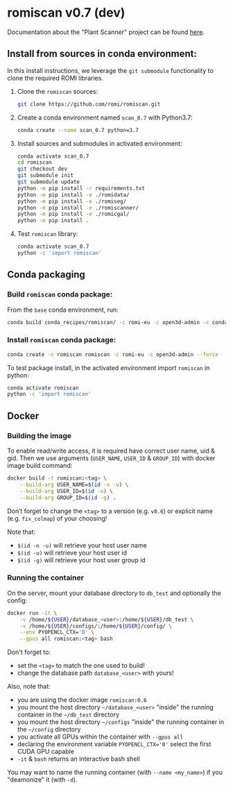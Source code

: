 # romiscan v0.7 (dev)

Documentation about the "Plant Scanner" project can be found [here](https://docs.romi-project.eu/Scanner/home/).

## Install from sources in conda environment:
In this install instructions, we leverage the `git submodule` functionality to clone the required ROMI libraries.

1. Clone the `romiscan` sources:
    ```bash
    git clone https://github.com/romi/romiscan.git
    ```
2. Create a conda environment named `scan_0.7` with Python3.7:
    ```bash
    conda create --name scan_0.7 python=3.7
    ```
3. Install sources and submodules in activated environment:
    ```bash
    conda activate scan_0.7
    cd romiscan
    git checkout dev
    git submodule init
    git submodule update
    python -m pip install -r requirements.txt
    python -m pip install -e ./romidata/
    python -m pip install -e ./romiseg/
    python -m pip install -e ./romiscanner/
    python -m pip install -e ./romicgal/
    python -m pip install .
    ```
4. Test `romiscan` library:
    ```bash
    conda activate scan_0.7
    python -c 'import romiscan'
    ```


## Conda packaging

### Build `romiscan` conda package:
From the `base` conda environment, run:
```bash
conda build conda_recipes/romiscan/ -c romi-eu -c open3d-admin -c conda-forge --user romi-eu
```


### Install `romiscan` conda package:
```bash
conda create -n romiscan romiscan -c romi-eu -c open3d-admin --force
```
To test package install, in the activated environment import `romiscan` in python:
```bash
conda activate romiscan
python -c 'import romiscan'
```


## Docker

### Building the image
To enable read/write access, it is required have correct user name, uid & gid.
Then we use arguments (`USER_NAME`, `USER_ID` & `GROUP_ID`) with docker image build command:
```bash
docker build -t romiscan:<tag> \
    --build-arg USER_NAME=$(id -n -u) \
    --build-arg USER_ID=$(id -u) \
    --build-arg GROUP_ID=$(id -g) .
```
Don’t forget to change the `<tag>` to a version (e.g. `v0.6`) or explicit name (e.g. `fix_colmap`) of your choosing!

Note that:

- `$(id -n -u)` will retrieve your host user name
- `$(id -u)` will retrieve your host user id
- `$(id -g)` will retrieve your host user group id


### Running the container
On the server, mount your database directory to `db_test` and optionally the config: 
```bash
docker run -it \
    -v /home/${USER}/database_<user>:/home/${USER}/db_test \
    -v /home/${USER}/configs/:/home/${USER}/config/ \
    --env PYOPENCL_CTX='0' \
    --gpus all romiscan:<tag> bash
```
Don't forget to:

- set the `<tag>` to match the one used to build!
- change the database path `database_<user>` with yours!

Also, note that:

- you are using the docker image `romiscan:0.6`
- you mount the host directory `~/database_<user>` "inside" the running container in the `~/db_test` directory
- you mount the host directory `~/configs` "inside" the running container in the `~/config` directory
- you activate all GPUs within the container with `--gpus all`
- declaring the environment variable `PYOPENCL_CTX='0'` select the first CUDA GPU capable
- `-it` & `bash` returns an interactive bash shell

You may want to name the running container (with `--name <my_name>`) if you "deamonize" it (with `-d`).
